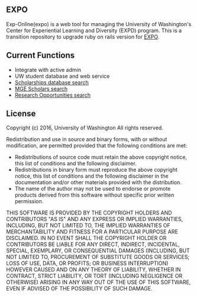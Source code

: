 ## EXPO
Exp-Online(expo) is a web tool for managing the University of Washington's Center for Experiential Learning and Diversity (EXPD) program. This is a transition repository to upgrade ruby on rails version for [EXPO](https://github.com/uwexpd/expo).

## Current Functions

* Integrate with active admin
* UW student database and web service
* [Scholarships database search](https://new.expo.uw.edu/expo/scholarships)
* [MGE Scholars search](https://new.expo.uw.edu/expo/mge_scholars)
* [Research Opportunities search](https://new.expo.uw.edu/expo/opportunities)

## License

Copyright (c) 2016, University of Washington
All rights reserved.

Redistribution and use in source and binary forms, with or without modification, are permitted provided that the following conditions are met:

* Redistributions of source code must retain the above copyright notice, this list of conditions and the following disclaimer.
* Redistributions in binary form must reproduce the above copyright notice, this list of conditions and the following disclaimer in the documentation and/or other materials provided with the distribution.
* The name of the author may not be used to endorse or promote products derived from this software without specific prior written permission.

THIS SOFTWARE IS PROVIDED BY THE COPYRIGHT HOLDERS AND CONTRIBUTORS "AS IS" AND ANY EXPRESS OR IMPLIED WARRANTIES, INCLUDING, BUT NOT LIMITED TO, THE IMPLIED WARRANTIES OF MERCHANTABILITY AND FITNESS FOR A PARTICULAR PURPOSE ARE DISCLAIMED. IN NO EVENT SHALL THE COPYRIGHT HOLDER OR CONTRIBUTORS BE LIABLE FOR ANY DIRECT, INDIRECT, INCIDENTAL, SPECIAL, EXEMPLARY, OR CONSEQUENTIAL DAMAGES (INCLUDING, BUT NOT LIMITED TO, PROCUREMENT OF SUBSTITUTE GOODS OR SERVICES; LOSS OF USE, DATA, OR PROFITS; OR BUSINESS INTERRUPTION) HOWEVER CAUSED AND ON ANY THEORY OF LIABILITY, WHETHER IN CONTRACT, STRICT LIABILITY, OR TORT (INCLUDING NEGLIGENCE OR OTHERWISE) ARISING IN ANY WAY OUT OF THE USE OF THIS SOFTWARE, EVEN IF ADVISED OF THE POSSIBILITY OF SUCH DAMAGE.
